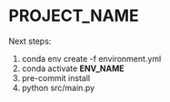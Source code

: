 # __PROJECT_NAME__

Next steps:
1) conda env create -f environment.yml
2) conda activate __ENV_NAME__
3) pre-commit install
4) python src/main.py